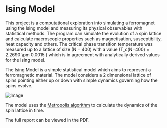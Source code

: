 <h1>Ising Model</h1>

This project is a computational exploration into simulating a ferromagnet using the Ising model and measuring its physical observables with statistical methods. The program can simulate the evolution of a spin lattice and calculate macroscopic properties such as magnetisation, susceptibility, heat capacity and others. The critical phase transition temperature was measured up to a lattice of size \(N = 400\) with a value \(T_c(N=400) = 2.2690 \pm 0.0015 \) which is in agreement with analytically derived values for the Ising model.

The Ising Model is a simple statistical model which aims to represent a ferromagnetic material. The model considers a 2 dimensional lattice of spins pointing either up or down with simple dynamics governing how the spins evolve.	

![Image](https://raw.githubusercontent.com/BorisDeletic/IsingModel/main/report/resources/ising_model.PNG)

The model uses the [Metropolis algorithm](https://en.wikipedia.org/wiki/Metropolis-Hastings_algorithm) to calculate the dynamics of the spin lattice in time. 

The full report can be viewed in the PDF.
